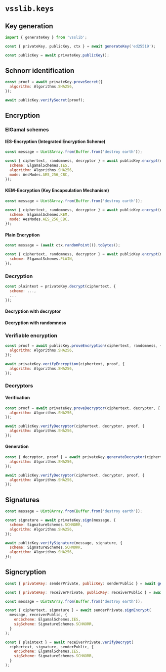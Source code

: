 # `vsslib.keys`

## Key generation

```js
import { generateKey } from 'vsslib';
```

```js
const { privateKey, publicKey, ctx } = await generateKey('ed25519');
```

```js
const publicKey = await privateKey.publicKey();
```

## Schnorr identification

```js
const proof = await privateKey.proveSecret({
  algorithm: Algorithms.SHA256,
});
```

```js
await publicKey.verifySecret(proof);
```

## Encryption

### ElGamal schemes

#### IES-Encryption (Integrated Encryption Scheme)

```js
const message = Uint8Array.from(Buffer.from('destroy earth'));
```

```js
const { ciphertext, randomness, decryptor } = await publicKey.encrypt(message, {
  scheme: ElgamalSchemes.IES,
  algorithm: Algorithms.SHA256,
  mode: AesModes.AES_256_CBC,
});
```


#### KEM-Encryption (Key Encapsulation Mechanism)

```js
const message = Uint8Array.from(Buffer.from('destroy earth'));
```

```js
const { ciphertext, randomness, decryptor } = await publicKey.encrypt(message, {
  scheme: ElgamalSchemes.KEM,
  mode: AesModes.AES_256_CBC,
});
```

#### Plain Encryption

```js
const message = (await ctx.randomPoint()).toBytes();
```

```js
const { ciphertext, randomness, decryptor } = await publicKey.encrypt(message, {
  scheme: ElgamalSchemes.PLAIN,
});
```

### Decryption

```js
const plaintext = privateKey.decrypt(ciphertext, {
  scheme: ...,
  ...
});
```

#### Decryption with decryptor

#### Decryption with randomness

### Verifiable encryption

```js
const proof = await publicKey.proveEncryption(ciphertext, randomness, {
  algorithm: Algorithms.SHA256,
});
```

```js
await privateKey.verifyEncryption(ciphertext, proof, {
  algorithm: Algorithms.SHA256,
});
```

### Decryptors

#### Verification

```js
const proof = await privateKey.proveDecryptor(ciphertext, decryptor, {
  algorithm: Algorithms.SHA256,
});
```

```js
await publicKey.verifyDecryptor(ciphertext, decryptor, proof, {
  algorithm: Algorithms.SHA256,
});
```

#### Generation

```js
const { decryptor, proof } = await privateKey.generateDecryptor(ciphertext, {
  algorithm: Algorithms.SHA256,
});
```

```js
await publicKey.verifyDecryptor(ciphertext, decryptor, proof, {
  algorithm: Algorithms.SHA256,
});
```

## Signatures

```js
const message = Uint8Array.from(Buffer.from('destroy earth'));
```

```js
const signature = await privateKey.sign(message, {
  scheme: SignatureSchemes.SCHNORR,
  algorithm: Algorithms.SHA256,
});
```

```js
await publicKey.verifySignature(message, signature, {
  scheme: SignatureSchemes.SCHNORR,
  algorithm: Algorithms.SHA256,
});
```

## Signcryption

```js
const { privateKey: senderPrivate, publicKey: senderPublic } = await generateKey('ed25519');
```

```js
const { privateKey: receiverPrivate, publicKey: receiverPublic } = await generateKey('ed25519');
```

```js
const message = Uint8Array.from(Buffer.from('destroy earth'));
```

```js
const { ciphertext, signature } = await senderPrivate.signEncrypt(
  message, receiverPublic, {
    encScheme: ElgamalSchemes.IES,
    sigScheme: SignatureSchemes.SCHNORR,
  }
);
```

```js
const { plaintext } = await receiverPrivate.verifyDecrypt(
  ciphertext, signature, senderPublic, {
    encScheme: ElgamalSchemes.IES,
    sigScheme: SignatureSchemes.SCHNORR,
  }
);
```
